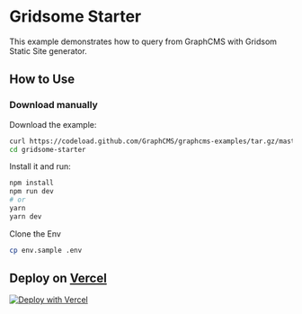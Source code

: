 # Gridsome Starter

This example demonstrates how to query from GraphCMS with Gridsom Static Site generator.

## How to Use

### Download manually

Download the example:

```bash
curl https://codeload.github.com/GraphCMS/graphcms-examples/tar.gz/master | tar -xz --strip-components=1 graphcms-examples-master/gridsome-starter
cd gridsome-starter
```

Install it and run:

```bash
npm install
npm run dev
# or
yarn
yarn dev
```

Clone the Env

```bash
cp env.sample .env
```

## Deploy on [Vercel](https://vercel.com/signup?next=onboarding)

[![Deploy with Vercel](https://vercel.com/button)](https://vercel.com/import/project?template=https://github.com/GraphCMS/graphcms-examples/tree/master/gridsome-starter)
